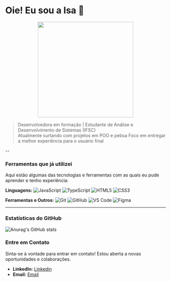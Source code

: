 # Oie! Eu sou a Isa 💜

<p align="center">
  <img src="https://media.giphy.com/media/v1.Y2lkPTc5MGI3NjExbWF0d2d3Z256bHFrM3p5cjJuYnp3dXZub3MweW4yNjJkcHE2d2QxNiZlcD12MV9naWZzX3NlYXJjaCZjdD1n/sULKEgDMX8LcI/giphy.gif" width="300px" />
</p>

> Desenvolvedora em formação | Estudante de Análise e Desenvolvimento de Sistemas (IFSC)  
> Atualmente surtando com projetos em POO e pebsa 
> Foco em entregar a melhor experiência para o usuário final

--

### Ferramentas que já utilizei

Aqui estão algumas das tecnologias e ferramentas com as quais eu pude aprender e tenho experiência:

**Linguagens:**
![JavaScript](https://img.shields.io/badge/JavaScript-F7DF1E?style=for-the-badge&logo=javascript&logoColor=black)
![TypeScript](https://img.shields.io/badge/TypeScript-3178C6?style=for-the-badge&logo=typescript&logoColor=white)
![HTML5](https://img.shields.io/badge/HTML5-E34F26?style=for-the-badge&logo=html5&logoColor=white)
![CSS3](https://img.shields.io/badge/CSS3-1572B6?style=for-the-badge&logo=css3&logoColor=white)

**Ferramentas e Outros:**
![Git](https://img.shields.io/badge/Git-F05032?style=for-the-badge&logo=git&logoColor=white)
![GitHub](https://img.shields.io/badge/GitHub-181717?style=for-the-badge&logo=github&logoColor=white)
![VS Code](https://img.shields.io/badge/VS_Code-007ACC?style=for-the-badge&logo=visual-studio-code&logoColor=white)
![Figma](https://img.shields.io/badge/Figma-F24E1E?style=for-the-badge&logo=figma&logoColor=white)

---
### Estatísticas do GitHub

![Anurag's GitHub stats](https://github-readme-stats.vercel.app/api?username=b8llacorrea&show_icons=true&theme=midnight-purple)

### Entre em Contato

Sinta-se à vontade para entrar em contato! Estou aberta a novas oportunidades e colaborações.

* **LinkedIn:** [Linkedin](https://www.linkedin.com/in/isabella-correa-silva/)
* **Email:** [Email](isabellacorreaveiga@gmail.com)
